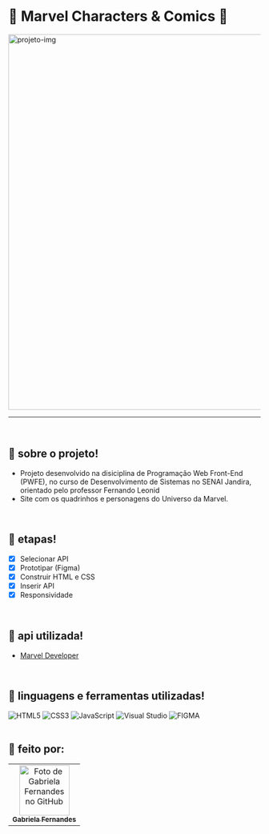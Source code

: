 # 🦋 Marvel Characters & Comics 🦋


<img width="750" alt="projeto-img" src="https://github.com/gabfernandes8/marvel_api/assets/124157058/f7ab4022-897a-45bb-817d-4f42a84b3d97">

---
<br>

## 🦋 sobre o projeto!
- Projeto desenvolvido na disiciplina de Programação Web Front-End (PWFE), no curso de Desenvolvimento de Sistemas no SENAI Jandira, orientado pelo professor Fernando Leonid
- Site com os quadrinhos e personagens do Universo da Marvel.

<br>

## 🦋 etapas!

- [x] Selecionar API
- [x] Prototipar (Figma)
- [x] Construir HTML e CSS
- [x] Inserir API
- [x] Responsividade

<br>

## 🦋 api utilizada!

- [Marvel Developer](https://developer.marvel.com/)

<br>

## 🦋 linguagens e ferramentas utilizadas!

<div>
  <img src="https://img.shields.io/badge/html5-E23636.svg?style=for-the-badge&logo=html5&logoColor=000" alt="HTML5">
  <img src="https://img.shields.io/badge/css3-E23636.svg?style=for-the-badge&logo=css3&logoColor=000" alt="CSS3">
  <img src="https://img.shields.io/badge/javascript-E23636.svg?style=for-the-badge&logo=javascript&logoColor=000" alt="JavaScript">
  <img src="https://img.shields.io/badge/Visual%20Studio-E23636.svg?style=for-the-badge&logo=visual-studio&logoColor=000" alt="Visual Studio">
  <img src="https://img.shields.io/badge/figma-E23636.svg?style=for-the-badge&logo=figma&logoColor=000" alt="FIGMA">
</div>

<br>

## 🦋 feito por:

<table>
  <tr>
    <td align="center">
      <a href="https://github.com/gabfernandes8">
        <img src="https://avatars.githubusercontent.com/gabfernandes8" width="100px;" alt="Foto de Gabriela Fernandes no GitHub"/><br>
        <sub>
          <b>Gabriela Fernandes</b>
        </sub>
      </a>
    </td>
  </tr>   
</table>
